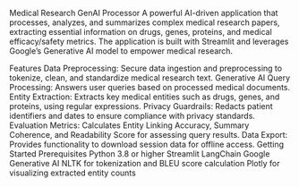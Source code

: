 Medical Research GenAI Processor
A powerful AI-driven application that processes, analyzes, and summarizes complex medical research papers, extracting essential information on drugs, genes, proteins, and medical efficacy/safety metrics. The application is built with Streamlit and leverages Google’s Generative AI model to empower medical research.

Features
Data Preprocessing: Secure data ingestion and preprocessing to tokenize, clean, and standardize medical research text.
Generative AI Query Processing: Answers user queries based on processed medical documents.
Entity Extraction: Extracts key medical entities such as drugs, genes, and proteins, using regular expressions.
Privacy Guardrails: Redacts patient identifiers and dates to ensure compliance with privacy standards.
Evaluation Metrics: Calculates Entity Linking Accuracy, Summary Coherence, and Readability Score for assessing query results.
Data Export: Provides functionality to download session data for offline access.
Getting Started
Prerequisites
Python 3.8 or higher
Streamlit
LangChain
Google Generative AI
NLTK for tokenization and BLEU score calculation
Plotly for visualizing extracted entity counts

